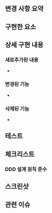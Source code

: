 ## 변경 사항 요약

## 구현한 요소

## 상세 구현 내용

### 새로추가된 내용
- 

### 변경된 기능
-

### 삭제된 기능
-

## 테스트

## 체크리스트
### DDD 설계 원칙 준수

## 스크린샷

## 관련 이슈
